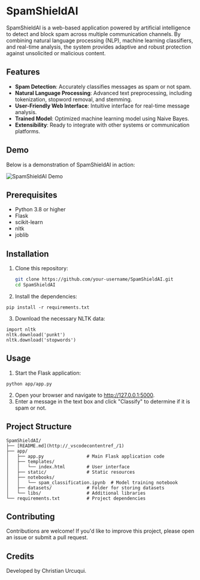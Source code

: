 # SpamShieldAI

SpamShieldAI is a web-based application powered by artificial intelligence to detect and block spam across multiple communication channels. By combining natural language processing (NLP), machine learning classifiers, and real-time analysis, the system provides adaptive and robust protection against unsolicited or malicious content.

## Features

- **Spam Detection**: Accurately classifies messages as spam or not spam.
- **Natural Language Processing**: Advanced text preprocessing, including tokenization, stopword removal, and stemming.
- **User-Friendly Web Interface**: Intuitive interface for real-time message analysis.
- **Trained Model**: Optimized machine learning model using Naive Bayes.
- **Extensibility**: Ready to integrate with other systems or communication platforms.

## Demo

Below is a demonstration of SpamShieldAI in action:

![SpamShieldAI Demo](app/static/spamshieldaiv1.gif)

## Prerequisites

- Python 3.8 or higher
- Flask
- scikit-learn
- nltk
- joblib

## Installation

1. Clone this repository:
   ```bash
   git clone https://github.com/your-username/SpamShieldAI.git
   cd SpamShieldAI
   ```

2. Install the dependencies:
```
pip install -r requirements.txt
```
3. Download the necessary NLTK data:
```
import nltk
nltk.download('punkt')
nltk.download('stopwords')
```
## Usage

1. Start the Flask application:
```
python app/app.py
```
2. Open your browser and navigate to http://127.0.0.1:5000.
3. Enter a message in the text box and click "Classify" to determine if it is spam or not.

## Project Structure
```
SpamShieldAI/
├── [README.md](http://_vscodecontentref_/1)
├── app/
│   ├── app.py                # Main Flask application code
│   ├── templates/
│   │   └── index.html        # User interface
│   ├── static/               # Static resources
│   ├── notebooks/
│   │   └── spam_classification.ipynb  # Model training notebook
│   ├── datasets/             # Folder for storing datasets
│   └── libs/                 # Additional libraries
└── requirements.txt          # Project dependencies
```
## Contributing

Contributions are welcome! If you'd like to improve this project, please open an issue or submit a pull request.

## Credits

Developed by Christian Urcuqui.
